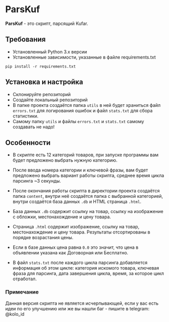 # ParsKuf

**ParsKuf** - это скрипт, парсящий Kufar.
## Требования
- Установленный Python 3.x версии
- Установленные зависимости, указанные в файле requirements.txt 
```
pip install -r requirements.txt
```

## Установка и настройка
- Склонируйте репозиторий
- Создайте локальный репозиторий
- В папке проекта создаётся папка `utils` в ней будет храниться файл `errors.txt` для логирования ошибок и файл `stats.txt` для сбора статистики.
- Самому папку `utils` и файлы `errors.txt` и `stats.txt` самому создавать не надо!


## Особенности
- В скрипте есть 12 категорий товаров, при запуске программы вам будет предложено выбрать нужную категорию.
  
- После ввода номера категории и ключевой фразы, вам будет предложено выбрать вариант работы скрипта, среднее время цикла парсинга ~3 секунды.
  
- После окончания работы скрипта в директории проекта создаётся папка `content`, внутри неё создаётся папка с выбранной категорией, внутри создаётся база данных `.db` и HTML страница `.html`.

- База данных `.db` содержит ссылку на товар, ссылку на изображение с обложки, местонахождение и цену товара.
- Страница `.html` содержит изображение, ссылку на товар, местонахождение и цену товара. Результаты отсортированы в порядке возрастания цены.

- Если в базе данных цена равна `0.0` это значит, что цена в объявлении указана как Договорная или Бесплатно.
  
- В файл `stats.txt` после каждого цикла парсинга добавляется информация об этом цикле: категория искомого товара, ключевая фраза для парсинга, дата завершения цикла, время, за которое цикл отработал.


### Примечание 
Данная версия скрипта не является исчерпывающей, если у вас есть идеи по его улучшению или же вы нашли баг - пишите в telegram: <a src='https://t.me/kolo_id'>@kolo_id</a>
